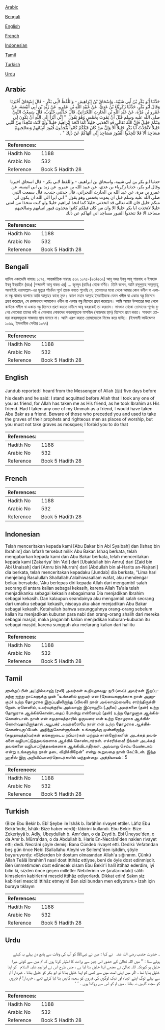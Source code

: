 [Arabic](#arabic)

[Bengali](#bengali)

[English](#english)

[French](#french)

[Indonesian](#indonesian)

[Tamil](#tamil)

[Turkish](#turkish)

[Urdu](#urdu)

## Arabic


<div dir="rtl" lang="ar" style={{fontSize:'larger',backgroundColor:'#f8f9fa',padding:20}}>
حَدَّثَنَا أَبُو بَكْرِ بْنُ أَبِي شَيْبَةَ، وَإِسْحَاقُ بْنُ إِبْرَاهِيمَ، - وَاللَّفْظُ لأَبِي بَكْرٍ - قَالَ إِسْحَاقُ أَخْبَرَنَا وَقَالَ أَبُو بَكْرٍ، حَدَّثَنَا زَكَرِيَّاءُ بْنُ عَدِيٍّ، عَنْ عُبَيْدِ اللَّهِ بْنِ عَمْرٍو، عَنْ زَيْدِ بْنِ أَبِي أُنَيْسَةَ، عَنْ عَمْرِو بْنِ مُرَّةَ، عَنْ عَبْدِ اللَّهِ بْنِ الْحَارِثِ النَّجْرَانِيِّ، قَالَ حَدَّثَنِي جُنْدَبٌ، قَالَ سَمِعْتُ النَّبِيَّ صلى الله عليه وسلم قَبْلَ أَنْ يَمُوتَ بِخَمْسٍ وَهُوَ يَقُولُ ‏ "‏ إِنِّي أَبْرَأُ إِلَى اللَّهِ أَنْ يَكُونَ لِي مِنْكُمْ خَلِيلٌ فَإِنَّ اللَّهَ تَعَالَى قَدِ اتَّخَذَنِي خَلِيلاً كَمَا اتَّخَذَ إِبْرَاهِيمَ خَلِيلاً وَلَوْ كُنْتُ مُتَّخِذًا مِنْ أُمَّتِي خَلِيلاً لاَتَّخَذْتُ أَبَا بَكْرٍ خَلِيلاً أَلاَ وَإِنَّ مَنْ كَانَ قَبْلَكُمْ كَانُوا يَتَّخِذُونَ قُبُورَ أَنْبِيَائِهِمْ وَصَالِحِيهِمْ مَسَاجِدَ أَلاَ فَلاَ تَتَّخِذُوا الْقُبُورَ مَسَاجِدَ إِنِّي أَنْهَاكُمْ عَنْ ذَلِكَ ‏"‏ ‏.‏
</div>
<div style={{backgroundColor:'#f8f9fa',padding:20, marginBottom: 10}}><table> <thead> <tr> <th>References:</th> <th></th> </tr> </thead> <tbody><tr><td>Hadith No</td><td>1188</td></tr><tr><td>Arabic No</td><td>532</td></tr><tr><td>Reference</td><td>Book 5 Hadith 28</td></tr></tbody></table></div>


<div dir="rtl" lang="ar" style={{fontSize:'larger',backgroundColor:'#f8f9fa',padding:20}}>
حدثنا ابو بكر بن ابي شيبة، واسحاق بن ابراهيم، - واللفظ لابي بكر - قال اسحاق اخبرنا وقال ابو بكر، حدثنا زكرياء بن عدي، عن عبيد الله بن عمرو، عن زيد بن ابي انيسة، عن عمرو بن مرة، عن عبد الله بن الحارث النجراني، قال حدثني جندب، قال سمعت النبي صلى الله عليه وسلم قبل ان يموت بخمس وهو يقول " اني ابرا الى الله ان يكون لي منكم خليل فان الله تعالى قد اتخذني خليلا كما اتخذ ابراهيم خليلا ولو كنت متخذا من امتي خليلا لاتخذت ابا بكر خليلا الا وان من كان قبلكم كانوا يتخذون قبور انبيايهم وصالحيهم مساجد الا فلا تتخذوا القبور مساجد اني انهاكم عن ذلك
</div>
<div style={{backgroundColor:'#f8f9fa',padding:20, marginBottom: 10}}><table> <thead> <tr> <th>References:</th> <th></th> </tr> </thead> <tbody><tr><td>Hadith No</td><td>1188</td></tr><tr><td>Arabic No</td><td>532</td></tr><tr><td>Reference</td><td>Book 5 Hadith 28</td></tr></tbody></table></div>

## Bengali


<div dir="ltr" lang="bn" style={{fontSize:'larger',backgroundColor:'#f8f9fa',padding:20}}>
হাদিস একাডেমি নাম্বারঃ ১০৭৫, আন্তর্জাতিক নাম্বারঃ ৫৩২ ১০৭৫-(২৩/৫৩২) আবূ বকর ইবনু আবূ শায়বাহ ও ইসহাক ইবনু ইবরাহীম (রহঃ) [শব্দাবলী আবূ বাকর এর] ... জুনদুব (রাযিঃ) থেকে বর্ণিত। তিনি বলেন, আমি রসূলুল্লাহ সাল্লাল্লাহু আলাইহি ওয়াসাল্লাম-এর মৃত্যুর পাঁচদিন পূর্বে তাকে বলতে শুনেছি যে, তোমাদের মধ্যে থেকে আমার কোন খলীল বা একান্ত বন্ধু থাকার ব্যাপারে আমি আল্লাহর কাছে মুক্ত। কারণ মহান আল্লাহ ইবরাহীমকে যেমন খলীল বা একান্ত বন্ধু হিসেবে গ্রহণ করেছেন, সে রকমভাবে আমাকেও খলীল বা একান্ত বন্ধু হিসেবে গ্রহণ করেছেন। আমি আমার উম্মাতের মধ্য থেকে কাউকে খলীল বা একান্ত বন্ধু হিসেবে গ্রহণ করতে চাইলে আবূ বকরকেই তা করতাম। সাবধান থেকো তোমাদের পূর্বের যুগের লোকেরা তাদের নবী ও নেককার লোকদের কবরসমূহকে মাসজিদ (সাজদার স্থান) হিসেবে গ্রহণ করত। সাবধান তোমরা কবরসমূহকে সাজদার স্থান বানাবে না। আমি এরূপ করতে তোমাদেরকে নিষেধ করে যাচ্ছি। (ইসলামী ফাউন্ডেশন ১০৬৯, ইসলামীক সেন্টার ১০৭৭)
</div>
<div style={{backgroundColor:'#f8f9fa',padding:20, marginBottom: 10}}><table> <thead> <tr> <th>References:</th> <th></th> </tr> </thead> <tbody><tr><td>Hadith No</td><td>1188</td></tr><tr><td>Arabic No</td><td>532</td></tr><tr><td>Reference</td><td>Book 5 Hadith 28</td></tr></tbody></table></div>

## English


<div dir="ltr" lang="en" style={{fontSize:'larger',backgroundColor:'#f8f9fa',padding:20}}>
Jundub reported:I heard from the Messenger of Allah (ﷺ) five days before his death and he said: I stand acquitted before Allah that I took any one of you as friend, for Allah has taken me as His friend, as he took Ibrahim as His friend. Had I taken any one of my Ummah as a friend, I would have taken Abu Bakr as a friend. Beware of those who preceded you and used to take the graves of their prophets and righteous men as places of worship, but you must not take graves as mosques; I forbid you to do that
</div>
<div style={{backgroundColor:'#f8f9fa',padding:20, marginBottom: 10}}><table> <thead> <tr> <th>References:</th> <th></th> </tr> </thead> <tbody><tr><td>Hadith No</td><td>1188</td></tr><tr><td>Arabic No</td><td>532</td></tr><tr><td>Reference</td><td>Book 5 Hadith 28</td></tr></tbody></table></div>

## French


<div dir="ltr" lang="fr" style={{fontSize:'larger',backgroundColor:'#f8f9fa',padding:20}}>

</div>
<div style={{backgroundColor:'#f8f9fa',padding:20, marginBottom: 10}}><table> <thead> <tr> <th>References:</th> <th></th> </tr> </thead> <tbody><tr><td>Hadith No</td><td>1188</td></tr><tr><td>Arabic No</td><td>532</td></tr><tr><td>Reference</td><td>Book 5 Hadith 28</td></tr></tbody></table></div>

## Indonesian


<div dir="ltr" lang="id" style={{fontSize:'larger',backgroundColor:'#f8f9fa',padding:20}}>
Telah menceritakan kepada kami [Abu Bakar bin Abi Syaibah] dan [Ishaq bin Ibrahim] dan lafazh tersebut milik Abu Bakar. Ishaq berkata, telah mengabarkan kepada kami dan Abu Bakar berkata, telah menceritakan kepada kami [Zakariya' bin 'Adi] dari [Ubaidullah bin Amru] dari [Zaid bin Abi Unaisah] dari [Amru bin Murrah] dari [Abdullah bin al-Harits an-Najrani] dia berkata, telah menceritakan kepadaku [Jundab] dia berkata, "Lima hari menjelang Rasulullah Shallallahu'alaihiwasallam wafat, aku mendengar beliau bersabda, 'Aku berlepas diri kepada Allah dari mengambil salah seorang di antara kalian sebagai kekasih, karena Allah Ta'ala telah menjadikanku sebagai kekasih sebagaimana Dia menjadikan Ibrahim sebagai kekasih. Dan kalaupun seandainya aku mengambil salah seorang dari umatku sebagai kekasih, niscaya aku akan menjadikan Abu Bakar sebagai kekasih. Ketahuilah bahwa sesungguhnya orang-orang sebelum kalian itu menjadikan kuburan para nabi dan orang-orang shalih dari mereka sebagai masjid, maka janganlah kalian menjadikan kuburan-kuburan itu sebagai masjid, karena sungguh aku melarang kalian dari hal itu
</div>
<div style={{backgroundColor:'#f8f9fa',padding:20, marginBottom: 10}}><table> <thead> <tr> <th>References:</th> <th></th> </tr> </thead> <tbody><tr><td>Hadith No</td><td>1188</td></tr><tr><td>Arabic No</td><td>532</td></tr><tr><td>Reference</td><td>Book 5 Hadith 28</td></tr></tbody></table></div>

## Tamil


<div dir="ltr" lang="ta" style={{fontSize:'larger',backgroundColor:'#f8f9fa',padding:20}}>
ஜுன்தப் பின் அப்தில்லாஹ் (ரலி) அவர்கள் கூறியதாவது: நபி (ஸல்) அவர்கள் இறப்பதற்கு ஐந்து நாட்களுக்கு முன் "உங்களில் ஒருவர் என் (தேவைகளுக்காக நான் அணுகும்) உற்ற தோழராக இருப்பதிலிருந்து (விலகி) நான் அல்லாஹ்வையே சார்ந்திருக்கிறேன். ஏனெனில், உயர்வுக்குரிய அல்லாஹ் இப்ராஹீம் (அலை) அவர்களை (தன்) உற்ற தோழராக ஆக்கிக்கொண்டதைப் போன்று என்னையும் (தன்) உற்ற தோழனாக ஆக்கிக்கொண்டான். நான் என் சமுதாயத்தாரில் ஒருவரை என் உற்ற தோழராக ஆக்கிக்கொள்வதாயிருந்தால் அபூபக்ர் அவர்களையே நான் என் உற்ற தோழராக ஆக்கிக்கொண்டிருப்பேன். அறிந்துகொள்ளுங்கள்: உங்களுக்கு முன்னிருந்த (சமுதாயத்த)வர்கள் தங்களுடைய நபிமார்கள் மற்றும் சான்றோர்களின் அடக்கத் தலங்களை வழிபாட்டுத்தலங்களாக ஆக்கிக் கொண்டார்கள். எச்சரிக்கை! நீங்கள் அடக்கத் தலங்களை வழிபாட்டுத்தலங்களாக ஆக்கிவிடாதீர்கள். அவ்வாறு செய்ய வேண்டாம் என்று உங்களுக்கு நான் தடை விதிக்கிறேன்" என்று கூறுவதை நான் கேட்டேன். இந்த ஹதீஸ் இரு அறிவிப்பாளர்தொடர்களில் வந்துள்ளது. அத்தியாயம் : 5
</div>
<div style={{backgroundColor:'#f8f9fa',padding:20, marginBottom: 10}}><table> <thead> <tr> <th>References:</th> <th></th> </tr> </thead> <tbody><tr><td>Hadith No</td><td>1188</td></tr><tr><td>Arabic No</td><td>532</td></tr><tr><td>Reference</td><td>Book 5 Hadith 28</td></tr></tbody></table></div>

## Turkish


<div dir="ltr" lang="tr" style={{fontSize:'larger',backgroundColor:'#f8f9fa',padding:20}}>
(Bize Ebu Bekir b. Ebî Şeybe ile îshâk b. İbrâhîm rivayet ettiler. Lâfız Ebu Bekir'indir, İshâk: Bize haber verdi): tâbirini kullandı. Ebu Bekir: Bize Zekeriyyâ b. Adîy, Ubeydullah b. Amr'dan, o da Zeyd b. Ebî Üneyse'den, o da Amr b. Mürra'dan, o da Abdullah b. Haris En-Necrânî'den naklen rivayet etti; dedi. Necrânî şöyle demiş: Bana Cündeb rivayet etti. Dediki: Vefatından beş gün önce Nebi (Sallallahu Aleyhi ve Sellem)'den işitdim, şöyle buyuruyordu: «Sîzlerden bir dostum olmasından Allah'a sığınırım. Çünkü Allah Teâlâ İbrahim'i nasıl dost ittihâz ettiyse, beni de öyle dost edinmişdir. Ben ümmetimden dost edinecek olsam Ebu Bekir'i halîl ittihaz ederdim, iyi bilin ki, sizden önce geçen milletler Nebilerinin ve (aralarındaki) sâlih kimselerin kabirlerini mescid ittihâz ediyorlardı. Dikkat edin! Sakın siz kabirleri mescid ittihâz etmeyin! Ben sizi bundan men ediyorum.» İzah için buraya tıklayın
</div>
<div style={{backgroundColor:'#f8f9fa',padding:20, marginBottom: 10}}><table> <thead> <tr> <th>References:</th> <th></th> </tr> </thead> <tbody><tr><td>Hadith No</td><td>1188</td></tr><tr><td>Arabic No</td><td>532</td></tr><tr><td>Reference</td><td>Book 5 Hadith 28</td></tr></tbody></table></div>

## Urdu


<div dir="rtl" lang="ur" style={{fontSize:'larger',backgroundColor:'#f8f9fa',padding:20}}>
۔ حضرت جندب ‌رضی ‌اللہ ‌عنہ ‌ ‌ نے کہا : میں نے نبیﷺ کو آپ کی وفات سے پانچ دن پہلے یہ کہتے ہوئے سنا : ’’ میں اللہ تعالیٰ کے حضور اس چیز سے براءت کا اظہار کرتا ہوں کہ تم میں سے کوئی میرا خلیل ہو کیونکہ اللہ تعالیٰ نے مجھے اپنا خلیل بنا لیا ہے ، جس طرح اس نے ابراہیم علیہ السلام ‌ ‌ کو اپنا خلیل بنایا تھا ، اگر میں اپنی امت میں سے کسی کو اپنا خلیل بناتا تو ابو بکر کو خلیل بناتا ، خبردار! تم سے پہلے لوگ اپنے انبیاء اور نیک لوگوں کی قبروں کو سجدہ گاہیں بنا لیا کرتے تھے ، خبردار! تم قبروں کو سجدہ گاہیں نہ بنانا ، میں تم کو اس سے روکتا ہوں ۔ ‘ ‘
</div>
<div style={{backgroundColor:'#f8f9fa',padding:20, marginBottom: 10}}><table> <thead> <tr> <th>References:</th> <th></th> </tr> </thead> <tbody><tr><td>Hadith No</td><td>1188</td></tr><tr><td>Arabic No</td><td>532</td></tr><tr><td>Reference</td><td>Book 5 Hadith 28</td></tr></tbody></table></div>